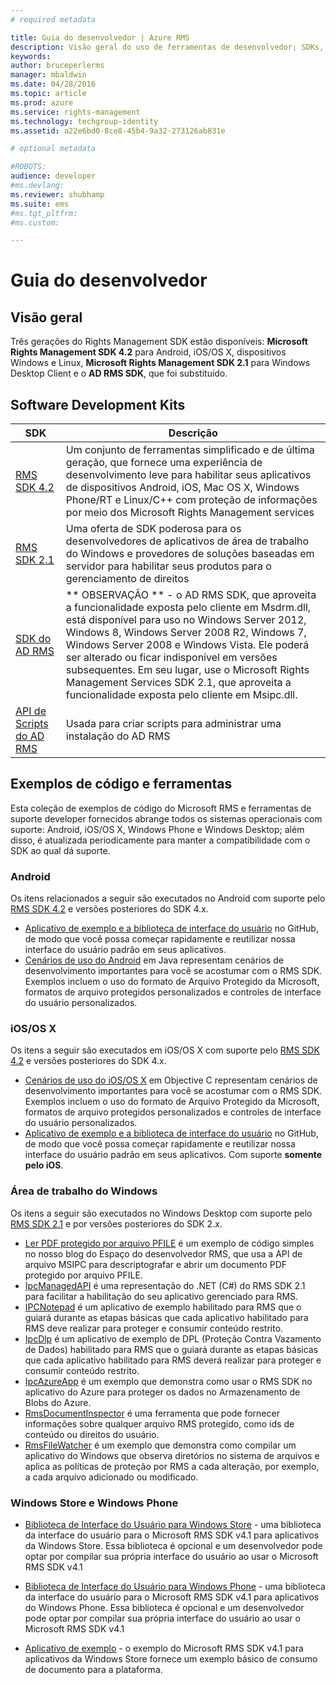 ```yaml
---
# required metadata

title: Guia do desenvolvedor | Azure RMS
description: Visão geral do uso de ferramentas de desenvolvedor; SDKs, bibliotecas adicionais e exemplos de código.
keywords:
author: bruceperlerms
manager: mbaldwin
ms.date: 04/28/2016
ms.topic: article
ms.prod: azure
ms.service: rights-management
ms.technology: techgroup-identity
ms.assetid: a22e6bd0-8ce8-45b4-9a32-273126ab831e

# optional metadata

#ROBOTS:
audience: developer
#ms.devlang:
ms.reviewer: shubhamp
ms.suite: ems
#ms.tgt_pltfrm:
#ms.custom:

---
```


# Guia do desenvolvedor

## Visão geral ##
Três gerações do Rights Management SDK estão disponíveis: **Microsoft Rights Management SDK 4.2** para Android, iOS/OS X, dispositivos Windows e Linux, **Microsoft Rights Management SDK 2.1** para Windows Desktop Client e o **AD RMS SDK**, que foi substituído.

## Software Development Kits ##
| SDK | Descrição |
|------|---------|
| [RMS SDK 4.2](active-directory-rights-management-services-multi-platform-thin-client-sdk-portal.md) | Um conjunto de ferramentas simplificado e de última geração, que fornece uma experiência de desenvolvimento leve para habilitar seus aplicativos de dispositivos Android, iOS, Mac OS X, Windows Phone/RT e Linux/C++ com proteção de informações por meio dos Microsoft Rights Management services |
| [RMS SDK 2.1](microsoft-information-protection-and-control-client-portal.md) | Uma oferta de SDK poderosa para os desenvolvedores de aplicativos de área de trabalho do Windows e provedores de soluções baseadas em servidor para habilitar seus produtos para o gerenciamento de direitos|
|[SDK do AD RMS](https://msdn.microsoft.com/en-us/library/cc530379(v=vs.85).aspx)|** OBSERVAÇÃO ** - o AD RMS SDK, que aproveita a funcionalidade exposta pelo cliente em Msdrm.dll, está disponível para uso no Windows Server 2012, Windows 8, Windows Server 2008 R2, Windows 7, Windows Server 2008 e Windows Vista. Ele poderá ser alterado ou ficar indisponível em versões subsequentes. Em seu lugar, use o Microsoft Rights Management Services SDK 2.1, que aproveita a funcionalidade exposta pelo cliente em Msipc.dll.|
|[API de Scripts do AD RMS](https://msdn.microsoft.com/en-us/library/bb968797(v=vs.85).aspx)| Usada para criar scripts para administrar uma instalação do AD RMS|

## Exemplos de código e ferramentas
Esta coleção de exemplos de código do Microsoft RMS e ferramentas de suporte developer fornecidos abrange todos os sistemas operacionais com suporte: Android, iOS/OS X, Windows Phone e Windows Desktop; além disso, é atualizada periodicamente para manter a compatibilidade com o SDK ao qual dá suporte.

### Android

Os itens relacionados a seguir são executados no Android com suporte pelo [RMS SDK 4.2](active-directory-rights-management-services-multi-platform-thin-client-sdk-portal.md) e versões posteriores do SDK 4.x.

- [Aplicativo de exemplo e a biblioteca de interface do usuário](https://github.com/AzureAD/rms-sdk-ui-for-android) no GitHub, de modo que você possa começar rapidamente e reutilizar nossa interface do usuário padrão em seus aplicativos.
- [Cenários de uso do Android](https://msdn.microsoft.com/en-us/library/dn758246(v=vs.85).aspx) em Java representam cenários de desenvolvimento importantes para você se acostumar com o RMS SDK. Exemplos incluem o uso do formato de Arquivo Protegido da Microsoft, formatos de arquivo protegidos personalizados e controles de interface do usuário personalizados.

### iOS/OS X

Os itens a seguir são executados em iOS/OS X com suporte pelo [RMS SDK 4.2](active-directory-rights-management-services-multi-platform-thin-client-sdk-portal.md) e versões posteriores do SDK 4.x.

- [Cenários de uso do iOS/OS X](https://msdn.microsoft.com/en-us/library/dn758307(v=vs.85).aspx) em Objective C representam cenários de desenvolvimento importantes para você se acostumar com o RMS SDK. Exemplos incluem o uso do formato de Arquivo Protegido da Microsoft, formatos de arquivo protegidos personalizados e controles de interface do usuário personalizados.
- [Aplicativo de exemplo e a biblioteca de interface do usuário](https://github.com/AzureAD/rms-sdk-ui-for-ios) no GitHub, de modo que você possa começar rapidamente e reutilizar nossa interface do usuário padrão em seus aplicativos. Com suporte **somente pelo iOS**.

### Área de trabalho do Windows

Os itens a seguir são executados no Windows Desktop com suporte pelo [RMS SDK 2.1](microsoft-information-protection-and-control-client-portal.md) e por versões posteriores do SDK 2.x.

- [Ler PDF protegido por arquivo PFILE](https://blogs.msdn.microsoft.com/rms/2015/11/09/reading-a-pfile-protected-pdf/) é um exemplo de código simples no nosso blog do Espaço do desenvolvedor RMS, que usa a API de arquivo MSIPC para descriptografar e abrir um documento PDF protegido por arquivo PFILE.
- [IpcManagedAPI](https://github.com/Azure-Samples/active-directory-dotnet-rms) é uma representação do .NET (C#) do RMS SDK 2.1 para facilitar a habilitação do seu aplicativo gerenciado para RMS.
- [IPCNotepad](https://code.msdn.microsoft.com/ipcnotepad-sample-f67dae80) é um aplicativo de exemplo habilitado para RMS que o guiará durante as etapas básicas que cada aplicativo habilitado para RMS deve realizar para proteger e consumir conteúdo restrito.
- [IpcDlp](https://github.com/Azure-Samples/active-directory-dotnet-rms) é um aplicativo de exemplo de DPL (Proteção Contra Vazamento de Dados) habilitado para RMS que o guiará durante as etapas básicas que cada aplicativo habilitado para RMS deverá realizar para proteger e consumir conteúdo restrito.
- [IpcAzureApp](https://github.com/Azure-Samples/active-directory-dotnet-rms) é um exemplo que demonstra como usar o RMS SDK no aplicativo do Azure para proteger os dados no Armazenamento de Blobs do Azure.
- [RmsDocumentInspector](https://github.com/Azure-Samples/active-directory-dotnet-rms) é uma ferramenta que pode fornecer informações sobre qualquer arquivo RMS protegido, como ids de conteúdo ou direitos do usuário.
- [RmsFileWatcher](https://github.com/Azure-Samples/active-directory-dotnet-rms) é um exemplo que demonstra como compilar um aplicativo do Windows que observa diretórios no sistema de arquivos e aplica as políticas de proteção por RMS a cada alteração, por exemplo, a cada arquivo adicionado ou modificado.

### Windows Store e Windows Phone

- [Biblioteca de Interface do Usuário para Windows Store](https://github.com/AzureAD/rms-sdk-ui-for-windowsstore) - uma biblioteca da interface do usuário para o Microsoft RMS SDK v4.1 para aplicativos da Windows Store. Essa biblioteca é opcional e um desenvolvedor pode optar por compilar sua própria interface do usuário ao usar o Microsoft RMS SDK v4.1

- [Biblioteca de Interface do Usuário para Windows Phone](https://github.com/AzureAD/rms-sdk-ui-for-winphone) - uma biblioteca da interface do usuário para o Microsoft RMS SDK v4.1 para aplicativos do Windows Phone. Essa biblioteca é opcional e um desenvolvedor pode optar por compilar sua própria interface do usuário ao usar o Microsoft RMS SDK v4.1

- [Aplicativo de exemplo](https://github.com/Azure-Samples/active-directory-dotnet-rms-windowsstore) - o exemplo do Microsoft RMS SDK v4.1 para aplicativos da Windows Store fornece um exemplo básico de consumo de documento para a plataforma.


<!--HONumber=Apr16_HO3-->


